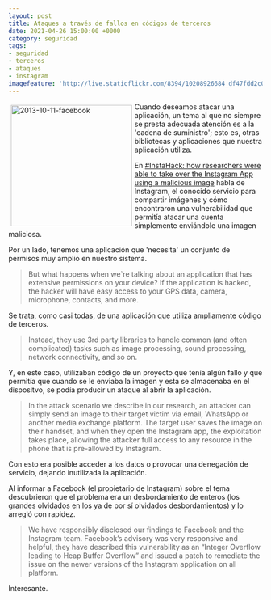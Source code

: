 ```yaml
---
layout: post
title: Ataques a través de fallos en códigos de terceros
date: 2021-04-26 15:00:00 +0000
category: seguridad
tags:
- seguridad
- terceros
- ataques 
- instagram
imagefeature: 'http://live.staticflickr.com/8394/10208926684_df47fdd2c0.jpg'
---
```

<a href="https://www.flickr.com/photos/fernand0/10208926684/" title="2013-10-11-facebook "><img src="http://live.staticflickr.com/8394/10208926684_df47fdd2c0.jpg" alt="2013-10-11-facebook " width="240" style="float:left; margin:5px"></a>
Cuando deseamos atacar una aplicación, un tema al que no siempre se presta adecuada atención es a la 'cadena de suministro'; esto es, otras bibliotecas y aplicaciones que nuestra aplicación utiliza.

En [#InstaHack: how researchers were able to take over the Instagram App using a malicious image](https://blog.checkpoint.com/2020/09/24/instahack-how-researchers-were-able-to-take-over-the-instagram-app-using-a-malicious-image/) habla de Instagram, el conocido servicio para compartir imágenes y cómo encontraron una vulnerabilidad que permitía atacar una cuenta simplemente enviándole una imagen maliciosa.

Por un lado, tenemos una aplicación que 'necesita' un conjunto de permisos muy amplio en nuestro sistema.

> But what happens when we`re talking about an application that has extensive permissions on your device?  If the application is hacked, the hacker will have easy access to your GPS data, camera, microphone, contacts, and more.

Se trata, como casi todas, de una aplicación que utiliza ampliamente código de terceros.

>  Instead, they use 3rd party libraries to handle common (and often complicated) tasks such as image processing, sound processing, network connectivity, and so on. 

Y, en este caso, utilizaban código de un proyecto que tenía algún fallo y que permitía que cuando se le enviaba la imagen y esta se almacenaba en el dispositvo, se podía producir un ataque al abrir la aplicación.

> In the attack scenario we describe in our research, an attacker can simply send an image to their target victim via email, WhatsApp or another media exchange platform. The target user saves the image on their handset, and when they open the Instagram app, the exploitation takes place, allowing the attacker full access to any resource in the phone that is pre-allowed by Instagram.

Con esto era posible acceder a los datos o provocar una denegación de servicio, dejando inutilizada la aplicación.

Al informar a Facebook (el propietario de Instagram) sobre el tema descubrieron que el problema era un desbordamiento de enteros (los grandes olvidados en los ya de por sí olvidados desbordamientos) y lo arregló con rapidez.

> We have responsibly disclosed our findings to Facebook and the Instagram team. Facebook’s advisory was very responsive and helpful, they have described this vulnerability as an “Integer Overflow leading to Heap Buffer Overflow” and issued a patch to remediate the issue on the newer versions of the Instagram application on all platform.

Interesante.


